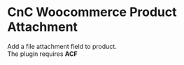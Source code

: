# CnC Woocommerce Product Attachment
Add a file attachment field to product.  
The plugin requires __ACF__
